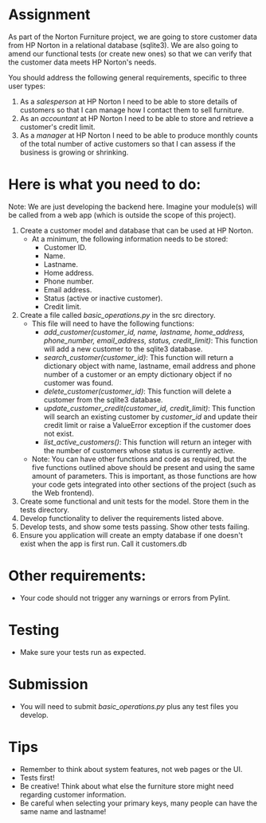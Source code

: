# Assignment

As part of the Norton Furniture project, we are going to store customer data from HP
Norton in a relational database (sqlite3). We are also going to amend our
functional tests (or create new ones) so that we can verify that the customer
data meets HP Norton's needs.

You should address the following general requirements, specific to three user types:

1. As a *salesperson* at HP Norton I need to be able to store details of
   customers so that I can manage how I contact them to sell furniture.
2. As an *accountant* at HP Norton I need to be able to store and retrieve
   a customer's credit limit.
3. As a *manager* at HP Norton I need to be able to produce monthly counts of
   the total number of active customers so that I can assess if the business is
   growing or shrinking.

Here is what you need to do:
============================

Note:
   We are just developing the backend here. Imagine your module(s) will be called
   from a web app (which is outside the scope of this project).

1. Create a customer model and database that can be used at HP Norton.  
    - At a minimum, the following information needs to be stored:  
        - Customer ID.  
        - Name.  
        - Lastname.  
        - Home address.  
        - Phone number.  
        - Email address.  
        - Status (active or inactive customer).  
        - Credit limit.  
2. Create a file called *basic_operations.py* in the src directory.  
    - This file will need to have the following functions:  
        - *add_customer(customer_id, name, lastname, home_address, phone_number, email_address, status, credit_limit)*: This function will add a new customer to the sqlite3 database.  
        - *search_customer(customer_id)*: This function will return a dictionary object with name, lastname, email address and phone number of a customer or an empty dictionary object if no customer was found.  
        - *delete_customer(customer_id)*: This function will delete a customer from the sqlite3 database.  
        - *update_customer_credit(customer_id, credit_limit)*: This function will search an existing customer by *customer_id* and update their credit limit or raise a ValueError  exception if the customer does not exist.  
        - *list_active_customers()*: This function will return an integer with the number of customers whose status is currently active.  
    - Note: You can have other functions and code as required, but the five functions outlined above should be present and using the same amount of parameters.   This is important, as those functions are how your code gets integrated into other sections of the project (such as the Web frontend).  
3. Create some functional and unit tests for the model. Store them in the tests directory.
4. Develop functionality to deliver the requirements listed above.
5. Develop tests, and show some tests passing. Show other tests failing.
6. Ensure you application will create an empty database if one doesn't exist when the app is first run. Call it customers.db

Other requirements:
===================
- Your code should not trigger any warnings or errors from Pylint.

Testing
=======
- Make sure your tests run as expected.

Submission
==========
- You will need to submit *basic_operations.py* plus any test files you develop.

Tips
====
- Remember to think about system features, not web pages or the UI.
- Tests first!
- Be creative! Think about what else the furniture store might need regarding customer information.
- Be careful when selecting your primary keys, many people can have the same name and lastname!
